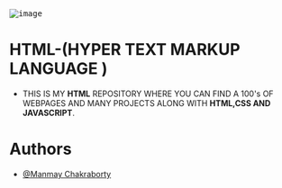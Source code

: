 <!-- ![Logo](image/html.jpg) -->
<kbd>![image](image/html.jpg)</kbd>

    
# HTML-(HYPER TEXT MARKUP LANGUAGE )
 -  THIS IS MY **HTML** REPOSITORY WHERE YOU CAN FIND A 100's OF WEBPAGES AND MANY PROJECTS ALONG WITH **HTML,CSS AND JAVASCRIPT**.


# Authors

- [@Manmay Chakraborty](https://www.github.com/manmay2)

 
